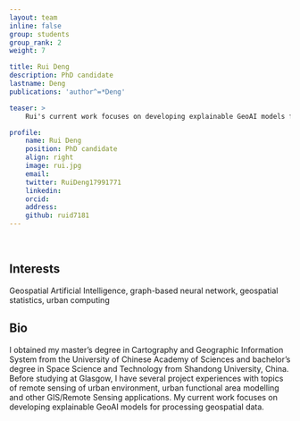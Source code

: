 ```yaml
---
layout: team
inline: false
group: students
group_rank: 2
weight: 7

title: Rui Deng
description: PhD candidate
lastname: Deng
publications: 'author^=*Deng'

teaser: >
    Rui's current work focuses on developing explainable GeoAI models for processing geospatial data.

profile:
    name: Rui Deng
    position: PhD candidate
    align: right
    image: rui.jpg
    email: 
    twitter: RuiDeng17991771
    linkedin:
    orcid:
    address:
    github: ruid7181
---
```

<br>

## Interests
Geospatial Artificial Intelligence, graph-based neural network, geospatial statistics, urban computing

## Bio
I obtained my master’s degree in Cartography and Geographic Information System from the University of Chinese Academy of Sciences and bachelor’s degree in Space Science and Technology from Shandong University, China. Before studying at Glasgow, I have several project experiences with topics of remote sensing of urban environment, urban functional area modelling and other GIS/Remote Sensing applications. My current work focuses on developing explainable GeoAI models for processing geospatial data.